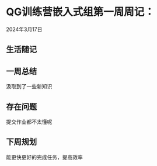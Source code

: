 # QG训练营嵌入式组第一周周记：
2024年3月17日

## 生活随记



## 一周总结

汲取到了一些新知识

## 存在问题

提交作业都不太懂呢

## 下周规划

能更快更好的完成任务，提高效率
